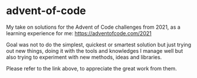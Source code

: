 # advent-of-code
My take on solutions for the Advent of Code challenges from 2021, as a learning experience for me: https://adventofcode.com/2021

Goal was not to do the simplest, quickest or smartest solution but just trying out new things, doing it with the tools and knowledges I manage well but also trying to experiment with new methods, ideas and libraries.

Please refer to the link above, to appreciate the great work from them.
